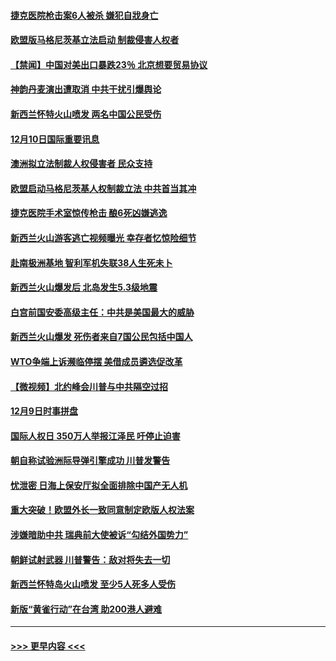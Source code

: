 #### [捷克医院枪击案6人被杀  嫌犯自戕身亡](../pages/prog202/a102726659.md?t=12110601) 
#### [欧盟版马格尼茨基立法启动 制裁侵害人权者](../pages/prog202/a102726727.md?t=12110601) 
#### [【禁闻】中国对美出口暴跌23％ 北京想要贸易协议](../pages/prog202/a102726699.md?t=12110601) 
#### [神韵丹麦演出遭取消 中共干扰引爆舆论](../pages/prog202/a102726649.md?t=12110601) 
#### [新西兰怀特火山喷发 两名中国公民受伤](../pages/prog202/a102726615.md?t=12110601) 
#### [12月10日国际重要讯息](../pages/prog202/a102726414.md?t=12110601) 
#### [澳洲拟立法制裁人权侵害者 民众支持](../pages/prog202/a102726410.md?t=12110601) 
#### [欧盟启动马格尼茨基人权制裁立法 中共首当其冲](../pages/prog202/a102726408.md?t=12110601) 
#### [捷克医院手术室惊传枪击 酿6死凶嫌逃逸](../pages/prog202/a102726407.md?t=12110601) 
#### [新西兰火山游客逃亡视频曝光 幸存者忆惊险细节](../pages/prog202/a102726132.md?t=12110601) 
#### [赴南极洲基地 智利军机失联38人生死未卜](../pages/prog202/a102726186.md?t=12110601) 
#### [新西兰火山爆发后 北岛发生5.3级地震](../pages/prog202/a102726170.md?t=12110601) 
#### [白宫前国安委高级主任：中共是美国最大的威胁](../pages/prog202/a102726110.md?t=12110601) 
#### [新西兰火山爆发 死伤者来自7国公民包括中国人](../pages/prog202/a102726073.md?t=12110601) 
#### [WTO争端上诉濒临停摆 美借成员遴选促改革](../pages/prog202/a102725991.md?t=12110601) 
#### [【微视频】北约峰会川普与中共隔空过招](../pages/prog202/a102725974.md?t=12110601) 
#### [12月9日时事拼盘](../pages/prog202/a102725965.md?t=12110601) 
#### [国际人权日 350万人举报江泽民 吁停止迫害](../pages/prog202/a102725925.md?t=12110601) 
#### [朝自称试验洲际导弹引擎成功 川普发警告](../pages/prog202/a102725910.md?t=12110601) 
#### [忧泄密 日海上保安厅拟全面排除中国产无人机](../pages/prog202/a102725877.md?t=12110601) 
#### [重大突破！欧盟外长一致同意制定欧版人权法案](../pages/prog202/a102725855.md?t=12110601) 
#### [涉嫌暗助中共 瑞典前大使被诉“勾结外国势力”](../pages/prog202/a102725823.md?t=12110601) 
#### [朝鲜试射武器 川普警告：敌对将失去一切](../pages/prog202/a102725810.md?t=12110601) 
#### [新西兰怀特岛火山喷发  至少5人死多人受伤](../pages/prog202/a102725796.md?t=12110601) 
#### [新版“黄雀行动”在台湾 助200港人避难](../pages/prog202/a102725781.md?t=12110601) 

----
#### [ >>> 更早内容 <<< ](../indexes/prog202-earlier.md)
